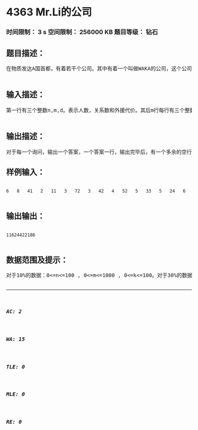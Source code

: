 # 4363 Mr.Li的公司   
### 时间限制： 3 s     空间限制： 256000 KB     题目等级： 钻石  
## 题目描述：  

<pre>
在物质发达A国首都，有着若干个公司。其中有着一个叫做WAKA的公司，这个公司的老板Mr.Li是你的中学同学，你来到他的公司，正准备好好玩耍时，Mr.Li抓住了你的手……事情是这样的，在他的公司中，有着n个员工，在这些员工之中，两两之间都有着“互利共赢”的关系，表示这两个员工可以在事业上互相帮助，而这样的关系一共有m条。当然，Mr.Li的员工都是些心高气傲的人，他们之间的互相帮助也是要收取代价的，并且他们觉得他们帮助过的人没有他们优越，而他们又绝对不会容忍不优越的人来帮助自己，即使代价很低。当然，在还没有互相帮助的时候，彼此之间的关系还是十分融洽的，并没有人觉得自己比别人优越。当然，Mr.Li的员工都是些很有才华的人，他们在公司之外结实了各种各样的人，如果向这人求取帮助所需花费可能更少。这样的帮助所需代价全都为d，这样的人很多，根本不愁找不到。当然，如果公司中也有代价为d且满足条件的人，则优先选择公司中的。一号总是那么臭屁，他只能容忍外援。当然，Mr.Li的员工都是些狡诈的人，他们在互相帮助后都会向上司提出要“报账”的申请，而公司希望所有员工都有人来帮助，因此公司的支出大大提高。Mr.Li满脸愁容的望着你，希望你给予他帮助。要求：在满足条件的情况下，求最小代价。这样就完了吗？当然没有。在Mr.Li的一再要求下，所有有关系的员工都组成一个块，统一管理，Mr.Li又给出了以下定义：【块】：几个或者一个员工有帮助关系，则统一起来，集合成一个块，统一处理。【块的和】：在一个块里的所有员工的代价和（当然是最优情况下）。【块的编号】：块的编号从1开始，之后依次递增，编号按照块中编号最小的员工的编号来编号。【块的最小值】：块中员工的代价的最小值。【Mr.Li和】：对于一段个数为n的块区间，有∑（i=1 i<=n）∑(j=1 j<=C(i-1,n-1)) (-1)^(i+n) ∏(k=1;k<=i) aq(q∈[1,n])  (没有图片我也很痛苦啊，试了好久都不行)如：n=1 展开为 a1。     n=2 展开为 a1a2-a1-a2。其中，每个组合中aq不重复，每一个组合不重复。其中，aq为块的和，a1a2a3和a2a3a1算作重复。在这样的定义下，有了这样几个操作：M ：a  c   块a的所有员工代价都加上c,最小值也相应变化。A ：a  b  查询块区间[a,b]上的块的和的和。由于其值很大，要mod 1000000007Q ：a  b  查询块区间[a,b]中员工代价的最小值。Y ：a  b  查询块区间[a,b]中的Mr.Li和。由于其值很大，要mod 1000000007  

</pre>
  
  
## 输入描述：  

<pre>
第一行有三个整数n,m,d。表示人数，关系数和外援代价。其后m行每行有三个整数a,b,c。表示a,b可以互相帮助，代价为c。即：a帮助b为c；b帮助a也为c。之后一行一个整数k,表示操作个数，之后k行分别为一个操作。  

</pre>
  
  
## 输出描述：  

<pre>
对于每一个询问，输出一个答案，一个答案一行，输出完毕后，有一个多余的空行。
</pre>
  
  
## 样例输入：  

<pre><code>
6   8   41   2   11   3   72   3   42   4   52   5   33   5   24   6   25   6   79Q   1   2A   1   2Q   2   2Y   1   2M   1   2Q   1   2Q   2   2A   1   1Y   2   2  

</code></pre>
  
  
## 输出输出：  

<pre><code>
11624422186  

</code></pre>
  
  
## 数据范围及提示：  

<pre>
对于10%的数据：0<=n<=100 , 0<=m<=1000 , 0<=k<=100。对于30%的数据：0<=n<=1000 , 0<=m<=10000 , 0<=k<=1000。对于另外10%的数据：没有Y操作。对于另外10%的数据：没有M操作。对于另外10%的数据：没有Y和M操作。对于另外10%的数据：只有一个块。0<=n<=500000, 0<=m<=700000, 0<=k<=700000。对于其余数据：0<=n<=200000 , 0<=m<=400000 ，0<=k<=300000(除了只有一个块的数据)。对于100%的数据：0<=n<=500000 , 0<=m<=700000 ，0<=k<=700000 , 0<=a,b<=n ，0<c,d<=1000000000。  

</pre>
  
  
***  

##### AC: 2  
##### WA: 15  
##### TLE: 0  
##### MLE: 0  
##### RE: 0  
